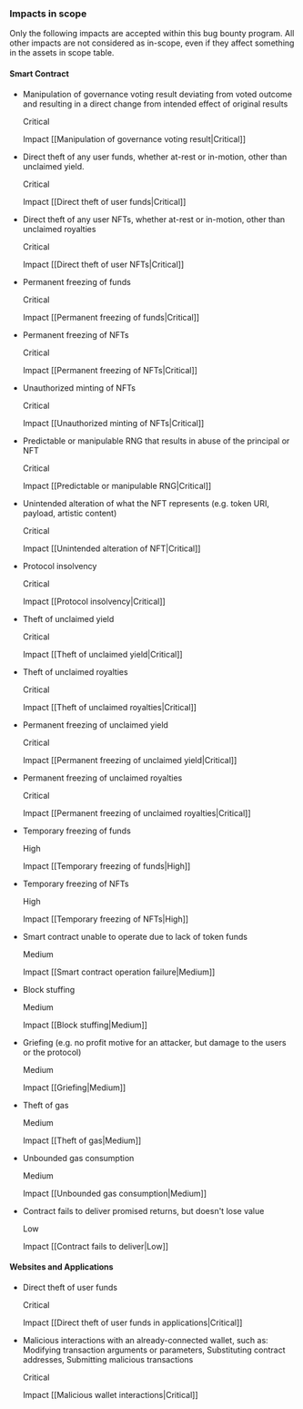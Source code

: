 ### Impacts in scope

Only the following impacts are accepted within this bug bounty program. All other impacts are not considered as in-scope, even if they affect something in the assets in scope table.

#### Smart Contract

- Manipulation of governance voting result deviating from voted outcome and resulting in a direct change from intended effect of original results
    
    Critical
    
    Impact [[Manipulation of governance voting result|Critical]]
    
- Direct theft of any user funds, whether at-rest or in-motion, other than unclaimed yield.
    
    Critical
    
    Impact [[Direct theft of user funds|Critical]]
    
- Direct theft of any user NFTs, whether at-rest or in-motion, other than unclaimed royalties
    
    Critical
    
    Impact [[Direct theft of user NFTs|Critical]]
    
- Permanent freezing of funds
    
    Critical
    
    Impact [[Permanent freezing of funds|Critical]]
    
- Permanent freezing of NFTs
    
    Critical
    
    Impact [[Permanent freezing of NFTs|Critical]]
    
- Unauthorized minting of NFTs
    
    Critical
    
    Impact [[Unauthorized minting of NFTs|Critical]]
    
- Predictable or manipulable RNG that results in abuse of the principal or NFT
    
    Critical
    
    Impact [[Predictable or manipulable RNG|Critical]]
    
- Unintended alteration of what the NFT represents (e.g. token URI, payload, artistic content)
    
    Critical
    
    Impact [[Unintended alteration of NFT|Critical]]
    
- Protocol insolvency
    
    Critical
    
    Impact [[Protocol insolvency|Critical]]
    
- Theft of unclaimed yield
    
    Critical
    
    Impact [[Theft of unclaimed yield|Critical]]
    
- Theft of unclaimed royalties
    
    Critical
    
    Impact [[Theft of unclaimed royalties|Critical]]
    
- Permanent freezing of unclaimed yield
    
    Critical
    
    Impact [[Permanent freezing of unclaimed yield|Critical]]
    
- Permanent freezing of unclaimed royalties
    
    Critical
    
    Impact [[Permanent freezing of unclaimed royalties|Critical]]
    
- Temporary freezing of funds
    
    High
    
    Impact [[Temporary freezing of funds|High]]
    
- Temporary freezing of NFTs
    
    High
    
    Impact [[Temporary freezing of NFTs|High]]
    
- Smart contract unable to operate due to lack of token funds
    
    Medium
    
    Impact [[Smart contract operation failure|Medium]]
    
- Block stuffing
    
    Medium
    
    Impact [[Block stuffing|Medium]]
    
- Griefing (e.g. no profit motive for an attacker, but damage to the users or the protocol)
    
    Medium
    
    Impact [[Griefing|Medium]]
    
- Theft of gas
    
    Medium
    
    Impact [[Theft of gas|Medium]]
    
- Unbounded gas consumption
    
    Medium
    
    Impact [[Unbounded gas consumption|Medium]]
    
- Contract fails to deliver promised returns, but doesn't lose value
    
    Low
    
    Impact [[Contract fails to deliver|Low]]
    

#### Websites and Applications

- Direct theft of user funds
    
    Critical
    
    Impact [[Direct theft of user funds in applications|Critical]]
    
- Malicious interactions with an already-connected wallet, such as: Modifying transaction arguments or parameters, Substituting contract addresses, Submitting malicious transactions
    
    Critical
    
    Impact [[Malicious wallet interactions|Critical]]
